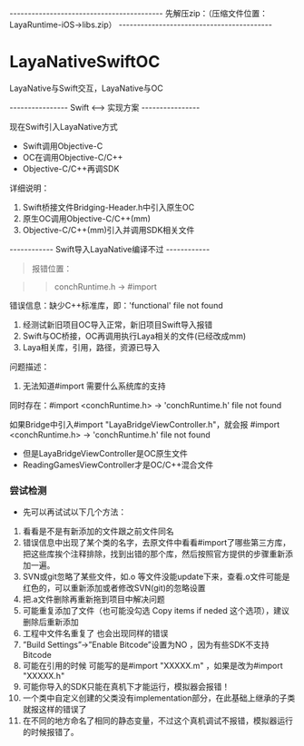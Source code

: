  ------------------------------------------ 先解压zip：（压缩文件位置：LayaRuntime-iOS->libs.zip） ------------------------------------------ 

# LayaNativeSwiftOC
LayaNative与Swift交互，LayaNative与OC

---------------- Swift <--> 实现方案 ---------------- 

现在Swift引入LayaNative方式
+ Swift调用Objective-C
+ OC在调用Objective-C/C++
+ Objective-C/C++再调SDK

详细说明：
1. Swift桥接文件Bridging-Header.h中引入原生OC
2. 原生OC调用Objective-C/C++(mm)
3. Objective-C/C++(mm)引入并调用SDK相关文件

------------ Swift导入LayaNative编译不过 ------------

>报错位置：

>> conchRuntime.h  ->  #import <functional>

错误信息：缺少C++标准库，即：'functional' file not found

1. 经测试新旧项目OC导入正常，新旧项目Swift导入报错
2. Swift与OC桥接，OC再调用执行Laya相关的文件(已经改成mm)
3. Laya相关库，引用，路径，资源已导入

问题描述：
1. 无法知道#import <functional>需要什么系统库的支持
  
同时存在：#import <conchRuntime.h> -> 'conchRuntime.h' file not found

如果Bridge中引入#import "LayaBridgeViewController.h"，就会报
#import <conchRuntime.h> -> 'conchRuntime.h' file not found

- 但是LayaBridgeViewController是OC原生文件
- ReadingGamesViewController才是OC/C++混合文件

### 尝试检测

+ 先可以再试试以下几个方法：
1. 看看是不是有新添加的文件跟之前文件同名
2. 错误信息中出现了某个类的名字，去原文件中看看#import了哪些第三方库，把这些库挨个注释排除，找到出错的那个库，然后按照官方提供的步骤重新添加一遍。
3. SVN或git忽略了某些文件，如.o 等文件没能update下来，查看.o文件可能是红色的，可以重新添加或者修改SVN(git)的忽略设置
4. 把.a文件删除再重新拖到项目中解决问题
5. 可能重复添加了文件（也可能没勾选 Copy items if neded 这个选项），建议删除后重新添加
6. 工程中文件名重复了 也会出现同样的错误
7. ”Build Settings”->”Enable Bitcode”设置为NO ，因为有些SDK不支持Bitcode
8. 可能在引用的时候 可能写的是#import "XXXXX.m" ，如果是改为#import "XXXXX.h"
9. 可能你导入的SDK只能在真机下才能运行，模拟器会报错！
10. 一个类中自定义创建的父类没有implementation部分，在此基础上继承的子类就报这样的错误了
11. 在不同的地方命名了相同的静态变量，不过这个真机调试不报错，模拟器运行的时候报错了。

